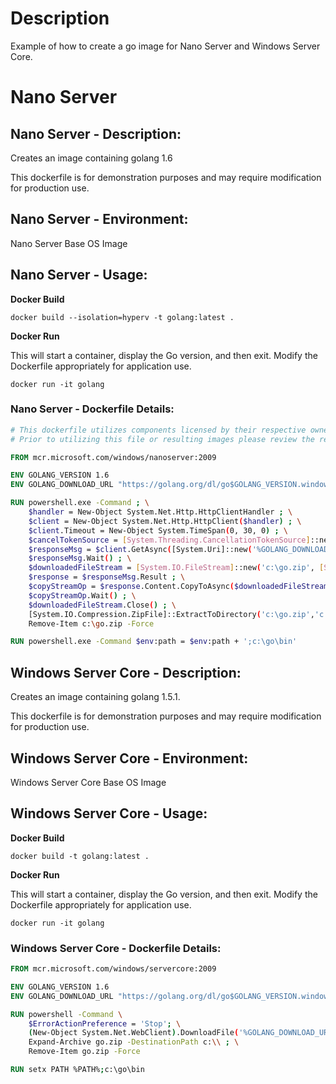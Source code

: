 # Description
Example of how to create a go image for Nano Server and Windows Server Core.


# Nano Server

## Nano Server - Description:

Creates an image containing golang 1.6

This dockerfile is for demonstration purposes and may require modification for production use.

## Nano Server - Environment:

Nano Server Base OS Image

## Nano Server - Usage:

**Docker Build**

```
docker build --isolation=hyperv -t golang:latest .
```

**Docker Run**

This will start a container, display the Go version, and then exit.  Modify the Dockerfile appropriately for application use.

```
docker run -it golang
```

### Nano Server - Dockerfile Details:
```Dockerfile
# This dockerfile utilizes components licensed by their respective owners/authors.
# Prior to utilizing this file or resulting images please review the respective licenses at: https://golang.org/LICENSE

FROM mcr.microsoft.com/windows/nanoserver:2009

ENV GOLANG_VERSION 1.6
ENV GOLANG_DOWNLOAD_URL "https://golang.org/dl/go$GOLANG_VERSION.windows-amd64.zip"

RUN powershell.exe -Command ; \
    $handler = New-Object System.Net.Http.HttpClientHandler ; \
    $client = New-Object System.Net.Http.HttpClient($handler) ; \
    $client.Timeout = New-Object System.TimeSpan(0, 30, 0) ; \
    $cancelTokenSource = [System.Threading.CancellationTokenSource]::new() ; \
    $responseMsg = $client.GetAsync([System.Uri]::new('%GOLANG_DOWNLOAD_URL%'), $cancelTokenSource.Token) ; \
    $responseMsg.Wait() ; \
    $downloadedFileStream = [System.IO.FileStream]::new('c:\go.zip', [System.IO.FileMode]::Create, [System.IO.FileAccess]::Write) ; \
    $response = $responseMsg.Result ; \
    $copyStreamOp = $response.Content.CopyToAsync($downloadedFileStream) ; \
    $copyStreamOp.Wait() ; \
    $downloadedFileStream.Close() ; \
    [System.IO.Compression.ZipFile]::ExtractToDirectory('c:\go.zip','c:\') ; \
    Remove-Item c:\go.zip -Force

RUN powershell.exe -Command $env:path = $env:path + ';c:\go\bin'

```

## Windows Server Core - Description:

Creates an image containing golang 1.5.1.

This dockerfile is for demonstration purposes and may require modification for production use.

## Windows Server Core - Environment:

Windows Server Core Base OS Image

## Windows Server Core - Usage:

**Docker Build**

```
docker build -t golang:latest .
```

**Docker Run**

This will start a container, display the Go version, and then exit.  Modify the Dockerfile appropriately for application use.

```
docker run -it golang
```

### Windows Server Core - Dockerfile Details:
```Dockerfile
FROM mcr.microsoft.com/windows/servercore:2009

ENV GOLANG_VERSION 1.6
ENV GOLANG_DOWNLOAD_URL "https://golang.org/dl/go$GOLANG_VERSION.windows-amd64.zip"

RUN powershell -Command \
    $ErrorActionPreference = 'Stop'; \
    (New-Object System.Net.WebClient).DownloadFile('%GOLANG_DOWNLOAD_URL%', 'go.zip') ; \
    Expand-Archive go.zip -DestinationPath c:\\ ; \
    Remove-Item go.zip -Force

RUN setx PATH %PATH%;c:\go\bin
```

